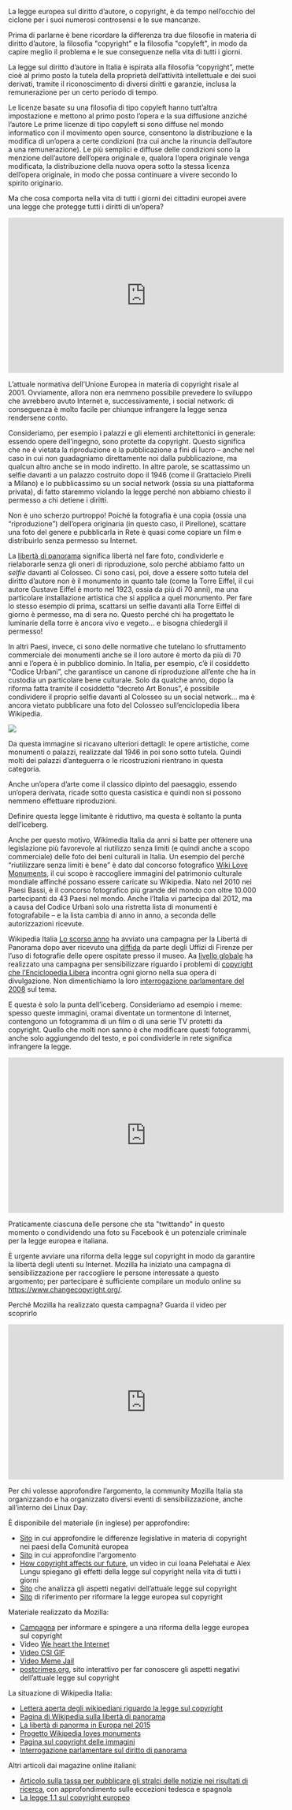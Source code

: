 La legge europea sul diritto d’autore, o copyright, è da tempo nell’occhio del ciclone per i suoi numerosi controsensi e le sue mancanze.

Prima di parlarne è bene ricordare la differenza tra due filosofie in materia di diritto d’autore, la filosofia "copyright" e la filosofia "copyleft", in modo da capire meglio il problema e le sue conseguenze nella vita di tutti i giorni.

La legge sul diritto d’autore in Italia è ispirata alla filosofia “copyright”, mette cioè al primo posto la tutela della proprietà dell’attività intellettuale e dei suoi derivati, tramite il riconoscimento di diversi diritti e garanzie, inclusa la remunerazione per un certo periodo di tempo.

Le licenze basate su una filosofia di tipo copyleft hanno tutt’altra impostazione e mettono al primo posto l’opera e la sua diffusione anziché l’autore
Le prime licenze di tipo copyleft si sono diffuse nel mondo informatico con il movimento open source, consentono la distribuzione e la modifica di un’opera a certe condizioni (tra cui anche la rinuncia dell’autore a una remunerazione). Le più semplici e diffuse delle condizioni sono la menzione dell’autore dell’opera originale e, qualora l’opera originale venga modificata, la distribuzione della nuova opera sotto la stessa licenza dell’opera originale, in modo che possa continuare a vivere secondo lo spirito originario.

Ma che cosa comporta nella vita di tutti i giorni dei cittadini europei avere una legge che protegge tutti i diritti di un’opera?

<iframe width="560" height="315" src="https://www.youtube.com/embed/Obv6M_c8XVs" frameborder="0" allowfullscreen></iframe>

L’attuale normativa dell’Unione Europea in materia di copyright risale al 2001. Ovviamente, allora non era nemmeno possibile prevedere lo sviluppo che avrebbero avuto Internet e, successivamente, i social network: di conseguenza è molto facile per chiunque infrangere la legge senza rendersene conto.

Consideriamo, per esempio i palazzi e gli elementi architettonici in generale: essendo opere dell’ingegno, sono protette da copyright. Questo significa che ne è vietata la riproduzione e la pubblicazione a fini di lucro – anche nel caso in cui non guadagniamo direttamente noi dalla pubblicazione, ma qualcun altro anche se in modo indiretto. In altre parole, se scattassimo un selfie davanti a un palazzo costruito dopo il 1946 (come il Grattacielo Pirelli a Milano) e lo pubblicassimo su un social network (ossia su una piattaforma privata), di fatto staremmo violando la legge perché non abbiamo chiesto il permesso a chi detiene i diritti.

Non è uno scherzo purtroppo! Poiché la fotografia è una copia (ossia una “riproduzione”) dell’opera originaria (in questo caso, il Pirellone), scattare una foto del genere e pubblicarla in Rete è quasi come copiare un film e distribuirlo senza permesso su Internet.

La [libertà di panorama](https://it.wikipedia.org/wiki/Libert%C3%A0_di_panorama) significa libertà nel fare foto, condividerle e rielaborarle senza gli oneri di riproduzione, solo perché abbiamo fatto un *selfie* davanti al Colosseo.
Ci sono casi, poi, dove a essere sotto tutela del diritto d’autore non è il monumento in quanto tale (come la Torre Eiffel, il cui autore Gustave Eiffel è morto nel 1923, ossia da più di 70 anni), ma una particolare installazione artistica che si applica a quel monumento. Per fare lo stesso esempio di prima, scattarsi un selfie davanti alla Torre Eiffel di giorno è permesso, ma di sera no. Questo perché chi ha progettato le luminarie della torre è ancora vivo e vegeto... e bisogna chiedergli il permesso!

In altri Paesi, invece, ci sono delle normative che tutelano lo sfruttamento commerciale dei monumenti anche se il loro autore è morto da più di 70 anni e l’opera è in pubblico dominio. In Italia, per esempio, c’è il cosiddetto “Codice Urbani”, che garantisce un canone di riproduzione all’ente che ha in custodia un particolare bene culturale. Solo da qualche anno, dopo la riforma fatta tramite il cosiddetto “decreto Art Bonus”, è possibile condividere il proprio selfie davanti al Colosseo su un social network... ma è ancora vietato pubblicare una foto del Colosseo sull’enciclopedia libera Wikipedia.

![](https://upload.wikimedia.org/wikipedia/commons/thumb/3/37/No-LdP.svg/500px-No-LdP.svg.png)

Da questa immagine si ricavano ulteriori dettagli: le opere artistiche, come monumenti o palazzi, realizzate dal 1946 in poi sono sotto tutela. Quindi molti dei palazzi d’anteguerra o le ricostruzioni rientrano in questa categoria.

Anche un’opera d’arte come il classico dipinto del paesaggio, essendo un’opera derivata, ricade sotto questa casistica e quindi non si possono nemmeno effettuare riproduzioni.

Definire questa legge limitante è riduttivo, ma questa è soltanto la punta dell’iceberg.

Anche per questo motivo, Wikimedia Italia da anni si batte per ottenere una legislazione più favorevole al riutilizzo senza limiti (e quindi anche a scopo commerciale) delle foto dei beni culturali in Italia. Un esempio del perché “riutilizzare senza limiti è bene” è dato dal concorso fotografico [Wiki Love Monuments](http://wikilovesmonuments.wikimedia.it/), il cui scopo è raccogliere immagini del patrimonio culturale mondiale affinché possano essere caricate su Wikipedia. Nato nel 2010 nei Paesi Bassi, è il concorso fotografico più grande del mondo con oltre 10.000 partecipanti da 43 Paesi nel mondo. Anche l’Italia vi partecipa dal 2012, ma a causa del Codice Urbani solo una ristretta lista di monumenti è fotografabile – e la lista cambia di anno in anno, a seconda delle autorizzazioni ricevute.

Wikipedia Italia [Lo scorso anno](https://it.wikipedia.org/wiki/Aiuto:Copyright_immagini/Libert%C3%A0_di_panorama) ha avviato una campagna per la Libertá di Panorama dopo aver ricevuto una [diffida](https://it.wikipedia.org/wiki/Utente:Alcuni_Wikipediani/Lettera_aperta_sulle_leggi_sul_copyright) da parte degli Uffizi di Firenze per l’uso di fotografie delle opere ospitate presso il museo.
Aa [livello globale](https://meta.wikimedia.org/wiki/Libert%C3%A0_di_Panorama_in_Europa_nel_2015) ha realizzato una campagna per sensibilizzare riguardo i problemi di [copyright che l’Enciclopedia Libera](https://it.wikipedia.org/wiki/Wikipedia:Copyright_immagini) incontra ogni giorno nella sua opera di divulgazione.
Non dimentichiamo la loro [interrogazione parlamentare del 2008](https://it.wikisource.org/wiki/Interrogazione_parlamentare_-_Diritto_al_panorama) sul tema.

E questa è solo la punta dell’iceberg. Consideriamo ad esempio i meme: spesso queste immagini, oramai diventate un tormentone di Internet, contengono un fotogramma di un film o di una serie TV protetti da copyright. Quello che molti non sanno è che modificare questi fotogrammi, anche solo aggiungendo del testo, e poi condividerle in rete significa infrangere la legge.

<iframe width="560" height="315" src="https://www.youtube.com/embed/OG10a1F9gU0" frameborder="0" allowfullscreen></iframe>

Praticamente ciascuna delle persone che sta "twittando" in questo momento o condividendo una foto su Facebook è un potenziale criminale per la legge europea e italiana.

È urgente avviare una riforma della legge sul copyright in modo da garantire la libertà degli utenti su Internet. Mozilla ha iniziato una campagna di sensibilizzazione per raccogliere le persone interessate a questo argomento; per partecipare è sufficiente compilare un modulo online su https://www.changecopyright.org/.

Perché Mozilla ha realizzato questa campagna? Guarda il video per scoprirlo
<iframe width="560" height="315" src="https://www.youtube.com/embed/QjICgr3sz4Y" frameborder="0" allowfullscreen></iframe>

Per chi volesse approfondire l’argomento, la community Mozilla Italia sta organizzando e ha organizzato diversi eventi di sensibilizzazione, anche all’interno dei Linux Day.

È disponibile del materiale (in inglese) per approfondire:

* [Sito](http://copyrightexceptions.eu/#Art.%205.1) in cui approfondire le differenze legislative in materia di copyright nei paesi della Comunità europea
* [Sito](http://copy-me.org/) in cui approfondire l'argomento
* [How copyright affects our future](https://www.youtube.com/watch?v=NGLcGVMAPxc), un video in cui Ioana Pelehatai e Alex Lungu spiegano gli effetti della legge sul copyright nella vita di tutti i giorni
* [Sito](http://copywrongs.eu/it/) che analizza gli aspetti negativi dell’attuale legge sul copyright
* [Sito](http://www.fixcopyright.eu/) di riferimento per riformare la legge europea sul copyright

Materiale realizzato da Mozilla:

* [Campagna](http://changecopyright.org/) per informare e spingere a una riforma della legge europea sul copyright
* Video [We heart the Internet](https://www.youtube.com/watch?v=QjICgr3sz4Y)
* [Video CSI GIF](https://www.youtube.com/watch?v=OG10a1F9gU0)
* [Video Meme Jail](https://www.youtube.com/watch?v=Obv6M_c8XVs)
* [postcrimes.org](https://postcrimes.org/#!/), sito interattivo per far conoscere gli aspetti negativi dell’attuale legge sul copyright

La situazione di Wikipedia Italia:

* [Lettera aperta degli wikipediani riguardo la legge sul copyright](https://it.wikipedia.org/wiki/Utente:Alcuni_Wikipediani/Lettera_aperta_sulle_leggi_sul_copyright)
* [Pagina di Wikipedia sulla libertà di panorama](https://it.wikipedia.org/wiki/Aiuto:Copyright_immagini/Libert%C3%A0_di_panorama)
* [La libertà di panorma in Europa nel 2015](https://meta.wikimedia.org/wiki/Libert%C3%A0_di_Panorama_in_Europa_nel_2015)
* [Progetto Wikipedia loves monuments](http://wikilovesmonuments.wikimedia.it/)
* [Pagina sul copyright delle immagini](https://it.wikipedia.org/wiki/Wikipedia:Copyright_immagini)
* [Interrogazione parlamentare sul diritto di panorama](https://it.wikisource.org/wiki/Interrogazione_parlamentare_-_Diritto_al_panorama)

Altri articoli dai magazine online italiani:

* [Articolo sulla tassa per pubblicare gli stralci delle notizie nei risultati di ricerca](http://www.techeconomy.it/2016/09/14/google-tax-sul-diritto-dautore-giusto-approccio), con approfondimento sulle eccezioni tedesca e spagnola
* [La legge 1.1 sul copyright europeo](http://www.apogeonline.com/webzine/2016/09/23/il-copyright-europeo-1-1)
